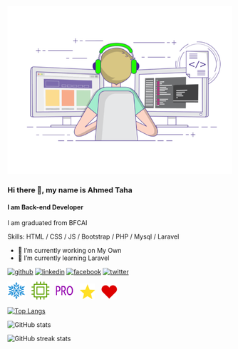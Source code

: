 ![I am Back-end Developer](https://github.com/Alfawakhry2/Alfawakhry2/blob/main/my-profile.gif)

### Hi there 👋, my name is Ahmed Taha
#### I am Back-end Developer

I am graduated from BFCAI 

Skills: HTML /  CSS / JS / Bootstrap / PHP / Mysql / Laravel 

- 🔭 I’m currently working on My Own 
- 🌱 I’m currently learning Laravel 


[<img src='https://cdn.jsdelivr.net/npm/simple-icons@3.0.1/icons/github.svg' alt='github' height='40'>](https://github.com/Alfawakhry2)  [<img src='https://cdn.jsdelivr.net/npm/simple-icons@3.0.1/icons/linkedin.svg' alt='linkedin' height='40'>](https://www.linkedin.com/in/https://www.linkedin.com/in/ahmed-taha-alfawakhry//)  [<img src='https://cdn.jsdelivr.net/npm/simple-icons@3.0.1/icons/facebook.svg' alt='facebook' height='40'>](https://www.facebook.com/https://www.facebook.com/profile.php?id=100006102099154)  [<img src='https://cdn.jsdelivr.net/npm/simple-icons@3.0.1/icons/twitter.svg' alt='twitter' height='40'>](https://twitter.com/alfawakhry2020)  

<a href='https://archiveprogram.github.com/'><img src='https://raw.githubusercontent.com/acervenky/animated-github-badges/master/assets/acbadge.gif' width='40' height='40'></a> <a href='https://docs.github.com/en/developers'><img src='https://raw.githubusercontent.com/acervenky/animated-github-badges/master/assets/devbadge.gif' width='40' height='40'></a> <a href='https://github.com/pricing'><img src='https://raw.githubusercontent.com/acervenky/animated-github-badges/master/assets/pro.gif' width='40' height='40'></a> <a href='https://stars.github.com/'><img src='https://raw.githubusercontent.com/acervenky/animated-github-badges/master/assets/starbadge.gif' width='35' height='35'></a> <a href='https://docs.github.com/en/github/supporting-the-open-source-community-with-github-sponsors'><img src='https://raw.githubusercontent.com/acervenky/animated-github-badges/master/assets/sponsorbadge.gif' width='35' height='35'></a> 

[![Top Langs](https://github-readme-stats.vercel.app/api/top-langs/?username=Alfawakhry2)](https://github.com/anuraghazra/github-readme-stats)

![GitHub stats](https://github-readme-stats.vercel.app/api?username=Alfawakhry2&show_icons=true)  

![GitHub streak stats](https://streak-stats.demolab.com/?user=Alfawakhry2)  

